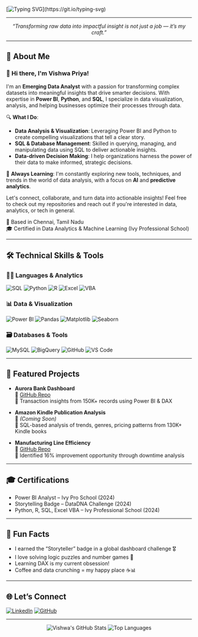 <!-- Typing Animation Header -->
[![Typing SVG](https://readme-typing-svg.demolab.com?font=Fira+Code&weight=500&pause=1000&color=1877F2&center=true&vCenter=true&width=800&lines=Hi%2C+I'm+Vishwa+Priya+%F0%9F%91%8B;Emerging+Data+Analyst+%7C+Power+BI+%7C+SQL+%7C+Python;Transforming+raw+data+into+insightful+impact.)](https://git.io/typing-svg)

---

<p align="center">
  <em>“Transforming raw data into impactful insight is not just a job — it’s my craft.”</em>  
</p>

---

## 🧩 About Me
### 👋 Hi there, I'm Vishwa Priya!

I'm an **Emerging Data Analyst** with a passion for transforming complex datasets into meaningful insights that drive smarter decisions. With expertise in **Power BI**, **Python**, and **SQL**, I specialize in data visualization, analysis, and helping businesses optimize their processes through data.

🔍 **What I Do**:
- **Data Analysis & Visualization**: Leveraging Power BI and Python to create compelling visualizations that tell a clear story.
- **SQL & Database Management**: Skilled in querying, managing, and manipulating data using SQL to deliver actionable insights.
- **Data-driven Decision Making**: I help organizations harness the power of their data to make informed, strategic decisions.

🌱 **Always Learning**: I'm constantly exploring new tools, techniques, and trends in the world of data analysis, with a focus on **AI** and **predictive analytics**.

Let's connect, collaborate, and turn data into actionable insights! Feel free to check out my repositories and reach out if you're interested in data, analytics, or tech in general.

📍 Based in Chennai, Tamil Nadu  
🎓 Certified in Data Analytics & Machine Learning (Ivy Professional School)

---

## 🛠️ Technical Skills & Tools

### 👩‍💻 Languages & Analytics
![SQL](https://img.shields.io/badge/SQL-%2300f.svg?style=flat&logo=sqlite&logoColor=white)
![Python](https://img.shields.io/badge/Python-FFD43B?style=flat&logo=python&logoColor=blue)
![R](https://img.shields.io/badge/R-276DC3?style=flat&logo=r&logoColor=white)
![Excel](https://img.shields.io/badge/Excel-217346?style=flat&logo=microsoft-excel&logoColor=white)
![VBA](https://img.shields.io/badge/VBA-blue?style=flat)

### 📊 Data & Visualization
![Power BI](https://img.shields.io/badge/Power%20BI-F2C811?style=flat&logo=power-bi&logoColor=black)
![Pandas](https://img.shields.io/badge/Pandas-150458?style=flat&logo=pandas&logoColor=white)
![Matplotlib](https://img.shields.io/badge/Matplotlib-11557C?style=flat)
![Seaborn](https://img.shields.io/badge/Seaborn-34A7C1?style=flat)

### 🗃️ Databases & Tools
![MySQL](https://img.shields.io/badge/MySQL-00758F?style=flat&logo=mysql&logoColor=white)
![BigQuery](https://img.shields.io/badge/BigQuery-4285F4?style=flat&logo=google-cloud&logoColor=white)
![GitHub](https://img.shields.io/badge/GitHub-181717?style=flat&logo=github&logoColor=white)
![VS Code](https://img.shields.io/badge/VSCode-007ACC?style=flat&logo=visual-studio-code&logoColor=white)

---

## 🧪 Featured Projects

- **Aurora Bank Dashboard**  
  🔗 [GitHub Repo](https://github.com/vR8ya/Aurora_Bank_Insights)  
  📌 Transaction insights from 150K+ records using Power BI & DAX

- **Amazon Kindle Publication Analysis**  
  🔗 *(Coming Soon)*  
  📌 SQL-based analysis of trends, genres, pricing patterns from 130K+ Kindle books

- **Manufacturing Line Efficiency**  
  🔗 [GitHub Repo](https://github.com/vR8ya/Manufacturing-line-productivity)  
  📌 Identified 16% improvement opportunity through downtime analysis

---

## 🎓 Certifications

- Power BI Analyst – Ivy Pro School (2024)  
- Storytelling Badge – DataDNA Challenge (2024)  
- Python, R, SQL, Excel VBA – Ivy Professional School (2024)

---

## 🎉 Fun Facts

- I earned the “Storyteller” badge in a global dashboard challenge 🎖️  
- I love solving logic puzzles and number games 🧩  
- Learning DAX is my current obsession!  
- Coffee and data crunching = my happy place ☕📊

---

## 🌐 Let’s Connect

[![LinkedIn](https://img.shields.io/badge/LinkedIn-blue?style=flat&logo=linkedin&logoColor=white)](https://www.linkedin.com/in/v1shwa-pr1ya/)
[![GitHub](https://img.shields.io/badge/GitHub-181717?style=flat&logo=github&logoColor=white)](https://github.com/vR8ya)

---

<p align="center">
  <img src="https://github-readme-stats.vercel.app/api?username=vR8ya&show_icons=true&theme=default" alt="Vishwa's GitHub Stats" />
  <img src="https://github-readme-stats.vercel.app/api/top-langs/?username=vR8ya&layout=compact&theme=default" alt="Top Languages" />
</p>
